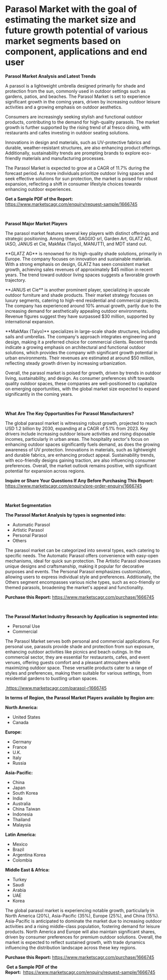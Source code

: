 <p><h1>Parasol Market with the goal of estimating the market size and future growth potential of various market segments based on component, applications and end user</h1></p><p><strong>Parasol Market Analysis and Latest Trends</strong></p>
<p><p>A parasol is a lightweight umbrella designed primarily for shade and protection from the sun, commonly used in outdoor settings such as gardens, patios, and beaches. The Parasol Market is set to experience significant growth in the coming years, driven by increasing outdoor leisure activities and a growing emphasis on outdoor aesthetics. </p><p>Consumers are increasingly seeking stylish and functional outdoor products, contributing to the demand for high-quality parasols. The market growth is further supported by the rising trend of al fresco dining, with restaurants and cafes investing in outdoor seating solutions.</p><p>Innovations in design and materials, such as UV-protective fabrics and durable, weather-resistant structures, are also enhancing product offerings. Additionally, sustainability trends are prompting brands to explore eco-friendly materials and manufacturing processes.</p><p>The Parasol Market is expected to grow at a CAGR of 11.7% during the forecast period. As more individuals prioritize outdoor living spaces and seek effective solutions for sun protection, the market is poised for robust expansion, reflecting a shift in consumer lifestyle choices towards enhancing outdoor experiences.</p></p>
<p><strong>Get a Sample PDF of the Report:&nbsp;</strong> <a href="https://www.marketscagr.com/enquiry/request-sample/1666745?utm_campaign=2115&utm_medium=2&utm_source=Github&utm_content=ia&utm_term=16042025&utm_id=parasol">https://www.marketscagr.com/enquiry/request-sample/1666745</a></p>
<p>&nbsp;</p>
<p><strong>Parasol Major Market Players</strong></p>
<p><p>The parasol market features several key players with distinct offerings and strategic positioning. Among them, GAGGIO srl, Garden Art, GLATZ AG, IASO, JANUS et Cie, MakMax (Taiyo), MANUTTI, and MDT stand out.</p><p>**GLATZ AG** is renowned for its high-quality shade solutions, primarily in Europe. The company focuses on innovation and sustainable materials. With a strong emphasis on design, GLATZ has seen consistent market growth, achieving sales revenues of approximately $45 million in recent years. The trend toward outdoor living spaces suggests a favorable growth trajectory.</p><p>**JANUS et Cie** is another prominent player, specializing in upscale outdoor furniture and shade products. Their market strategy focuses on luxury segments, catering to high-end residential and commercial projects. The company has experienced around 10% annual growth, partly due to the increasing demand for aesthetically appealing outdoor environments. Revenue figures suggest they have surpassed $30 million, supported by international expansion.</p><p>**MakMax (Taiyo)** specializes in large-scale shade structures, including sails and umbrellas. The company's approach integrates engineering and design, making it a preferred choice for commercial clients. Recent trends indicate a growing emphasis on architectural and functional outdoor solutions, which provides the company with significant growth potential in urban environments. Their revenues are estimated at around $50 million, reflecting steady growth driven by increasing urbanization.</p><p>Overall, the parasol market is poised for growth, driven by trends in outdoor living, sustainability, and design. As consumer preferences shift towards quality outdoor spaces, these companies are well-positioned to capitalize on emerging opportunities, with the global market size expected to expand significantly in the coming years.</p></p>
<p>&nbsp;</p>
<p><strong>What Are The Key Opportunities For Parasol Manufacturers?</strong></p>
<p><p>The global parasol market is witnessing robust growth, projected to reach USD 1.2 billion by 2030, expanding at a CAGR of 5.1% from 2023. Key drivers include increasing outdoor leisure activities and rising disposable incomes, particularly in urban areas. The hospitality sector's focus on enhancing outdoor spaces significantly fuels demand, as does the growing awareness of UV protection. Innovations in materials, such as lightweight and durable fabrics, are enhancing product appeal. Sustainability trends, with eco-friendly designs gaining traction, are also influencing consumer preferences. Overall, the market outlook remains positive, with significant potential for expansion across regions.</p></p>
<p><strong>Inquire or Share Your Questions If Any Before Purchasing This Report:</strong> <a href="https://www.marketscagr.com/enquiry/pre-order-enquiry/1666745?utm_campaign=2115&utm_medium=2&utm_source=Github&utm_content=ia&utm_term=16042025&utm_id=parasol">https://www.marketscagr.com/enquiry/pre-order-enquiry/1666745</a></p>
<p>&nbsp;</p>
<p><strong>Market Segmentation</strong></p>
<p><strong>The Parasol Market Analysis by types is segmented into:</strong></p>
<p><ul><li>Automatic Parasol</li><li>Artistic Parasol</li><li>Personal Parasol</li><li>Others</li></ul></p>
<p><p>The parasol market can be categorized into several types, each catering to specific needs. The Automatic Parasol offers convenience with easy-open mechanisms, ideal for quick sun protection. The Artistic Parasol showcases unique designs and craftsmanship, making it popular for decorative purposes and events. The Personal Parasol emphasizes customization, allowing users to express individual style and preferences. Additionally, the Others segment encompasses various niche types, such as eco-friendly or themed parasols, broadening the market's appeal and functionality.</p></p>
<p><strong>Purchase this Report:&nbsp;</strong><a href="https://www.marketscagr.com/purchase/1666745?utm_campaign=2115&utm_medium=2&utm_source=Github&utm_content=ia&utm_term=16042025&utm_id=parasol">https://www.marketscagr.com/purchase/1666745</a></p>
<p>&nbsp;</p>
<p><strong>The Parasol Market Industry Research by Application is segmented into:</strong></p>
<p><ul><li>Personal Use</li><li>Commercial</li></ul></p>
<p><p>The Parasol Market serves both personal and commercial applications. For personal use, parasols provide shade and protection from sun exposure, enhancing outdoor activities like picnics and beach outings. In the commercial sector, they are essential for restaurants, cafes, and event venues, offering guests comfort and a pleasant atmosphere while maximizing outdoor space. These versatile products cater to a range of styles and preferences, making them suitable for various settings, from residential gardens to bustling urban spaces.</p></p>
<p><a href="https://www.marketscagr.com/parasol-r1666745?utm_campaign=2115&utm_medium=2&utm_source=Github&utm_content=ia&utm_term=16042025&utm_id=parasol">&nbsp;https://www.marketscagr.com/parasol-r1666745</a></p>
<p><strong>In terms of Region, the Parasol Market Players available by Region are:</strong></p>
<p>
    <p> <strong> North America: </strong>
        <ul>
            <li>United States</li>
            <li>Canada</li>
        </ul>
        </p> 
    <p> <strong> Europe: </strong>
        <ul>
            <li>Germany</li>
            <li>France</li>
            <li>U.K.</li>
            <li>Italy</li>
            <li>Russia</li>
        </ul>
        </p> 
    <p> <strong> Asia-Pacific: </strong>
        <ul>
            <li>China</li>
            <li>Japan</li>
            <li>South Korea</li>
            <li>India</li>
            <li>Australia</li>
            <li>China Taiwan</li>
            <li>Indonesia</li>
            <li>Thailand</li>
            <li>Malaysia</li>
        </ul>
        </p> 
    <p> <strong> Latin America: </strong>
        <ul>
            <li>Mexico</li>
            <li>Brazil</li>
            <li>Argentina Korea</li>
            <li>Colombia</li>
        </ul>
        </p> 
    <p> <strong> Middle East & Africa: </strong>
        <ul>
            <li>Turkey</li>
            <li>Saudi</li>
            <li>Arabia</li>
            <li>UAE</li>
            <li>Korea</li>
        </ul>
    </p>
    </p>
<p><p>The global parasol market is experiencing notable growth, particularly in North America (20%), Asia-Pacific (35%), Europe (25%), and China (15%). Asia-Pacific is anticipated to dominate the market due to increasing outdoor activities and a rising middle-class population, fostering demand for leisure products. North America and Europe will also maintain significant shares, driven by consumer preferences for premium outdoor solutions. Overall, the market is expected to reflect sustained growth, with trade dynamics influencing the distribution landscape across these key regions.</p></p>
<p><strong>Purchase this Report: </strong><a href="https://www.marketscagr.com/purchase/1666745?utm_campaign=2115&utm_medium=2&utm_source=Github&utm_content=ia&utm_term=16042025&utm_id=parasol">https://www.marketscagr.com/purchase/1666745</a></p>
<p>&nbsp;<strong>Get a Sample PDF of the Report:&nbsp;&nbsp;</strong><a href="https://www.marketscagr.com/enquiry/request-sample/1666745?utm_campaign=2115&utm_medium=2&utm_source=Github&utm_content=ia&utm_term=16042025&utm_id=parasol">https://www.marketscagr.com/enquiry/request-sample/1666745</a></p>
<p><strong></strong></p>
<p><p></p><p></p><p></p></p>